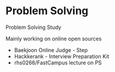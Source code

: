 # Problem Solving
Problem Solving Study

Mainly working on online open sources
* Baekjoon Online Judge - Step
* Hackkerank - Interview Preparation Kit
* rhs0266/FastCampus lecture on PS
